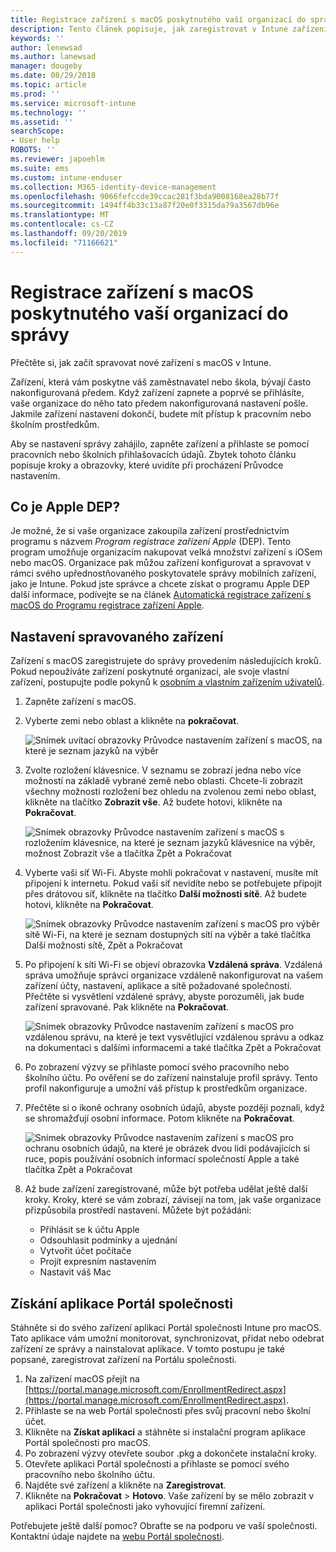 ```yaml
---
title: Registrace zařízení s macOS poskytnutého vaší organizací do správy | Microsoft Docs
description: Tento článek popisuje, jak zaregistrovat v Intune zařízení s macOS, které zakoupila a poskytla vaše organizace.
keywords: ''
author: lenewsad
ms.author: lanewsad
manager: dougeby
ms.date: 08/29/2018
ms.topic: article
ms.prod: ''
ms.service: microsoft-intune
ms.technology: ''
ms.assetid: ''
searchScope:
- User help
ROBOTS: ''
ms.reviewer: japoehlm
ms.suite: ems
ms.custom: intune-enduser
ms.collection: M365-identity-device-management
ms.openlocfilehash: 9066fefccde39ccac281f3bda9008168ea28b77f
ms.sourcegitcommit: 1494ff4b33c13a87f20e0f3315da79a3567db96e
ms.translationtype: MT
ms.contentlocale: cs-CZ
ms.lasthandoff: 09/20/2019
ms.locfileid: "71166621"
---
```

# <a name="enroll-your-organization-provided-macos-device-in-management"></a>Registrace zařízení s macOS poskytnutého vaší organizací do správy

Přečtěte si, jak začít spravovat nové zařízení s macOS v Intune.  

Zařízení, která vám poskytne váš zaměstnavatel nebo škola, bývají často nakonfigurovaná předem. Když zařízení zapnete a poprvé se přihlásíte, vaše organizace do něho tato předem nakonfigurovaná nastavení pošle. Jakmile zařízení nastavení dokončí, budete mít přístup k pracovním nebo školním prostředkům.

Aby se nastavení správy zahájilo, zapněte zařízení a přihlaste se pomocí pracovních nebo školních přihlašovacích údajů. Zbytek tohoto článku popisuje kroky a obrazovky, které uvidíte při procházení Průvodce nastavením.

## <a name="what-is-apple-dep"></a>Co je Apple DEP?

Je možné, že si vaše organizace zakoupila zařízení prostřednictvím programu s názvem *Program registrace zařízení Apple* (DEP). Tento program umožňuje organizacím nakupovat velká množství zařízení s iOSem nebo macOS. Organizace pak můžou zařízení konfigurovat a spravovat v rámci svého upřednostňovaného poskytovatele správy mobilních zařízení, jako je Intune. Pokud jste správce a chcete získat o programu Apple DEP další informace, podívejte se na článek [Automatická registrace zařízení s macOS do Programu registrace zařízení Apple](https://docs.microsoft.com/intune/device-enrollment-program-enroll-macos.md).  

## <a name="get-your-device-managed"></a>Nastavení spravovaného zařízení

Zařízení s macOS zaregistrujete do správy provedením následujících kroků. Pokud nepoužíváte zařízení poskytnuté organizací, ale svoje vlastní zařízení, postupujte podle pokynů k [osobním a vlastním zařízením uživatelů](enroll-your-device-in-intune-macos-cp.md).  

1. Zapněte zařízení s macOS.
2. Vyberte zemi nebo oblast a klikněte na **pokračovat**.  

   ![Snímek uvítací obrazovky Průvodce nastavením zařízení s macOS, na které je seznam jazyků na výběr](./media/macos-dep-welcome-1808.png)
3. Zvolte rozložení klávesnice. V seznamu se zobrazí jedna nebo více možností na základě vybrané země nebo oblasti. Chcete-li zobrazit všechny možnosti rozložení bez ohledu na zvolenou zemi nebo oblast, klikněte na tlačítko **Zobrazit vše**. Až budete hotovi, klikněte na **Pokračovat**.  

   ![Snímek obrazovky Průvodce nastavením zařízení s macOS s rozložením klávesnice, na které je seznam jazyků klávesnice na výběr, možnost Zobrazit vše a tlačítka Zpět a Pokračovat](./media/macos-dep-keyboard-1808.png)  
4. Vyberte vaši síť Wi-Fi. Abyste mohli pokračovat v nastavení, musíte mít připojení k internetu. Pokud vaši síť nevidíte nebo se potřebujete připojit přes drátovou síť, klikněte na tlačítko **Další možnosti sítě**. Až budete hotovi, klikněte na **Pokračovat**.  

   ![Snímek obrazovky Průvodce nastavením zařízení s macOS pro výběr sítě Wi-Fi, na které je seznam dostupných sítí na výběr a také tlačítka Další možnosti sítě, Zpět a Pokračovat](./media/macos-dep-wifi-1808.png)  
5. Po připojení k síti Wi-Fi se objeví obrazovka **Vzdálená správa**. Vzdálená správa umožňuje správci organizace vzdáleně nakonfigurovat na vašem zařízení účty, nastavení, aplikace a sítě požadované společností. Přečtěte si vysvětlení vzdálené správy, abyste porozuměli, jak bude zařízení spravované. Pak klikněte na **Pokračovat**.  

   ![Snímek obrazovky Průvodce nastavením zařízení s macOS pro vzdálenou správu, na které je text vysvětlující vzdálenou správu a odkaz na dokumentaci s dalšími informacemi a také tlačítka Zpět a Pokračovat](./media/macos-dep-remote-management-1-1808.png)  
6. Po zobrazení výzvy se přihlaste pomocí svého pracovního nebo školního účtu. Po ověření se do zařízení nainstaluje profil správy. Tento profil nakonfiguruje a umožní váš přístup k prostředkům organizace.  
7. Přečtěte si o ikoně ochrany osobních údajů, abyste později poznali, když se shromažďují osobní informace. Potom klikněte na **Pokračovat**.  

   ![Snímek obrazovky Průvodce nastavením zařízení s macOS pro ochranu osobních údajů, na které je obrázek dvou lidí podávajících si ruce, popis používání osobních informací společností Apple a také tlačítka Zpět a Pokračovat](./media/macos-dep-apple-data-privacy-1808.png)  
8. Až bude zařízení zaregistrované, může být potřeba udělat ještě další kroky. Kroky, které se vám zobrazí, závisejí na tom, jak vaše organizace přizpůsobila prostředí nastavení. Můžete být požádáni:
    * Přihlásit se k účtu Apple
    * Odsouhlasit podmínky a ujednání
    * Vytvořit účet počítače
    * Projít expresním nastavením
    * Nastavit váš Mac  

## <a name="get-the-company-portal-app"></a>Získání aplikace Portál společnosti

Stáhněte si do svého zařízení aplikaci Portál společnosti Intune pro macOS. Tato aplikace vám umožní monitorovat, synchronizovat, přidat nebo odebrat zařízení ze správy a nainstalovat aplikace. V tomto postupu je také popsané, zaregistrovat zařízení na Portálu společnosti.

1. Na zařízení macOS přejít na [https://portal.manage.microsoft.com/EnrollmentRedirect.aspx](https://portal.manage.microsoft.com/EnrollmentRedirect.aspx).
2. Přihlaste se na web Portál společnosti přes svůj pracovní nebo školní účet. 
3. Klikněte na **Získat aplikaci** a stáhněte si instalační program aplikace Portál společnosti pro macOS.
4. Po zobrazení výzvy otevřete soubor .pkg a dokončete instalační kroky.
5. Otevřete aplikaci Portál společnosti a přihlaste se pomocí svého pracovního nebo školního účtu.
6. Najděte své zařízení a klikněte na **Zaregistrovat**.
7. Klikněte na **Pokračovat** > **Hotovo**. Vaše zařízení by se mělo zobrazit v aplikaci Portál společnosti jako vyhovující firemní zařízení.

Potřebujete ještě další pomoc? Obraťte se na podporu ve vaší společnosti. Kontaktní údaje najdete na [webu Portál společnosti](https://go.microsoft.com/fwlink/?linkid=2010980).
